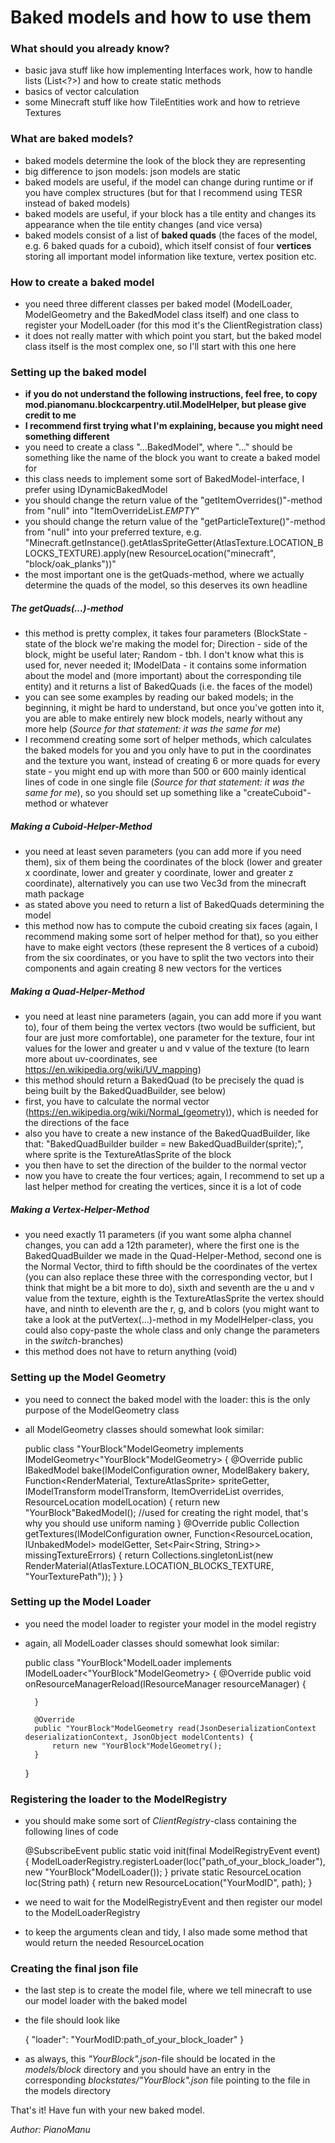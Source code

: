 # Baked models and how to use them
### What should you already know?
- basic java stuff like how implementing Interfaces work, how to handle lists (List<?>) and how to create static methods
- basics of vector calculation
- some Minecraft stuff like how TileEntities work and how to retrieve Textures
### What are baked models?
- baked models determine the look of the block they are representing
- big difference to json models: json models are static
- baked models are useful, if the model can change during runtime or if you have complex structures (but for that I recommend using TESR instead of baked models)
- baked models are useful, if your block has a tile entity and changes its appearance when the tile entity changes (and vice versa)
- baked models consist of a list of **baked quads** (the faces of the model, e.g. 6 baked quads for a cuboid), which itself consist of four **vertices** storing all important model information like texture, vertex position etc.
### How to create a baked model
- you need three different classes per baked model (ModelLoader, ModelGeometry and the BakedModel class itself) and one class to register your ModelLoader (for this mod it's the ClientRegistration class)
- it does not really matter with which point you start, but the baked model class itself is the most complex one, so I'll start with this one here
### Setting up the baked model
- **if you do not understand the following instructions, feel free, to copy mod.pianomanu.blockcarpentry.util.ModelHelper, but please give credit to me**
- **I recommend first trying what I'm explaining, because you might need something different**
- you need to create a class "...BakedModel", where "..." should be something like the name of the block you want to create a baked model for
- this class needs to implement some sort of BakedModel-interface, I prefer using IDynamicBakedModel
- you should change the return value of the "getItemOverrides()"-method from "null" into "ItemOverrideList.*EMPTY*" 
- you should change the return value of the "getParticleTexture()"-method from "null" into your preferred texture, e.g. "Minecraft.getInstance().getAtlasSpriteGetter(AtlasTexture.LOCATION_BLOCKS_TEXTURE).apply(new ResourceLocation("minecraft", "block/oak_planks"))" 
- the most important one is the getQuads-method, where we actually determine the quads of the model, so this deserves its own headline
##### The getQuads(...)-method
- this method is pretty complex, it takes four parameters (BlockState - state of the block we're making the model for; Direction - side of the block, might be useful later; Random - tbh. I don't know what this is used for, never needed it; IModelData - it contains some information about the model and (more important) about the corresponding tile entity) and it returns a list of BakedQuads (i.e. the faces of the model)
- you can see some examples by reading our baked models; in the beginning, it might be hard to understand, but once you've gotten into it, you are able to make entirely new block models, nearly without any more help (*Source for that statement: it was the same for me*)
- I recommend creating some sort of helper methods, which calculates the baked models for you and you only have to put in the coordinates and the texture you want, instead of creating 6 or more quads for every state - you might end up with more than 500 or 600 mainly identical lines of code in one single file (*Source for that statement: it was the same for me*), so you should set up something like a "createCuboid"-method or whatever
##### Making a Cuboid-Helper-Method
- you need at least seven parameters (you can add more if you need them), six of them being the coordinates of the block (lower and greater x coordinate, lower and greater y coordinate, lower and greater z coordinate), alternatively you can use two Vec3d from the minecraft math package 
- as stated above you need to return a list of BakedQuads determining the model
- this method now has to compute the cuboid creating six faces (again, I recommend making some sort of helper method for that), so you either have to make eight vectors (these represent the 8 vertices of a cuboid) from the six coordinates, or you have to split the two vectors into their components and again creating 8 new vectors for the vertices
##### Making a Quad-Helper-Method
- you need at least nine parameters (again, you can add more if you want to), four of them being the vertex vectors (two would be sufficient, but four are just more comfortable), one parameter for the texture, four int values for the lower and greater u and v value of the texture (to learn more about uv-coordinates, see https://en.wikipedia.org/wiki/UV_mapping)
- this method should return a BakedQuad (to be precisely the quad is being built by the BakedQuadBuilder, see below)
- first, you have to calculate the normal vector (https://en.wikipedia.org/wiki/Normal_(geometry)), which is needed for the directions of the face
- also you have to create a new instance of the BakedQuadBuilder, like that: "BakedQuadBuilder builder = new BakedQuadBuilder(sprite);", where sprite is the TextureAtlasSprite of the block
- you then have to set the direction of the builder to the normal vector
- now you have to create the four vertices; again, I recommend to set up a last helper method for creating the vertices, since it is a lot of code
##### Making a Vertex-Helper-Method
- you need exactly 11 parameters (if you want some alpha channel changes, you can add a 12th parameter), where the first one is the BakedQuadBuilder we made in the Quad-Helper-Method, second one is the Normal Vector, third to fifth should be the coordinates of the vertex (you can also replace these three with the corresponding vector, but I think that might be a bit more to do), sixth and seventh are the u and v value from the texture, eighth is the TextureAtlasSprite the vertex should have, and ninth to eleventh are the r, g, and b colors (you might want to take a look at the putVertex(...)-method in my ModelHelper-class, you could also copy-paste the whole class and only change the parameters in the *switch*-branches)
- this method does not have to return anything (void)
### Setting up the Model Geometry
- you need to connect the baked model with the loader: this is the only purpose of the ModelGeometry class
- all ModelGeometry classes should somewhat look similar:
   

    public class "YourBlock"ModelGeometry implements IModelGeometry<"YourBlock"ModelGeometry> {
        @Override
        public IBakedModel bake(IModelConfiguration owner, ModelBakery bakery, Function<RenderMaterial, TextureAtlasSprite> spriteGetter, IModelTransform modelTransform, ItemOverrideList overrides, ResourceLocation modelLocation) {
            return new "YourBlock"BakedModel(); //used for creating the right model, that's why you should use uniform naming
        }
        @Override
        public Collection<RenderMaterial> getTextures(IModelConfiguration owner, Function<ResourceLocation, IUnbakedModel> modelGetter, Set<Pair<String, String>> missingTextureErrors) {
            return Collections.singletonList(new RenderMaterial(AtlasTexture.LOCATION_BLOCKS_TEXTURE, "YourTexturePath"));
        }
    }
### Setting up the Model Loader
- you need the model loader to register your model in the model registry
- again, all ModelLoader classes should somewhat look similar:


    public class "YourBlock"ModelLoader implements IModelLoader<"YourBlock"ModelGeometry> {
        @Override
        public void onResourceManagerReload(IResourceManager resourceManager) {
    
        }
    
        @Override
        public "YourBlock"ModelGeometry read(JsonDeserializationContext deserializationContext, JsonObject modelContents) {
            return new "YourBlock"ModelGeometry();
        }
    }
### Registering the loader to the ModelRegistry
- you should make some sort of _ClientRegistry_-class containing the following lines of code


    @SubscribeEvent
    public static void init(final ModelRegistryEvent event) {
        ModelLoaderRegistry.registerLoader(loc("path_of_your_block_loader"), new "YourBlock"ModelLoader());
    }
    private static ResourceLocation loc(String path) {
        return new ResourceLocation("YourModID", path);
    }
- we need to wait for the ModelRegistryEvent and then register our model to the ModelLoaderRegistry
- to keep the arguments clean and tidy, I also made some method that would return the needed ResourceLocation
### Creating the final json file
- the last step is to create the model file, where we tell minecraft to use our model loader with the baked model
- the file should look like


    {
      "loader": "YourModID:path_of_your_block_loader"
    }
- as always, this _"YourBlock".json_-file should be located in the _models/block_ directory and you should have an entry in the corresponding _blockstates/"YourBlock".json_ file pointing to the file in the models directory

That's it! Have fun with your new baked model.


*Author: PianoManu*